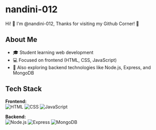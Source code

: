 # nandini-012

Hi! 👋 I'm @nandini-012, Thanks for visiting my Github Corner! 🌟

## About Me

- 🎓 Student learning web development
- 💻 Focused on frontend (HTML, CSS, JavaScript)
- 🔗 Also exploring backend technologies like Node.js, Express, and MongoDB

## Tech Stack

**Frontend:**  
![HTML](https://cdn.jsdelivr.net/gh/devicons/devicon/icons/html5/html5-original.svg)
![CSS](https://cdn.jsdelivr.net/gh/devicons/devicon/icons/css3/css3-original.svg)
![JavaScript](https://cdn.jsdelivr.net/gh/devicons/devicon/icons/javascript/javascript-original.svg)

**Backend:**  
![Node.js](https://cdn.jsdelivr.net/gh/devicons/devicon/icons/nodejs/nodejs-original.svg)
![Express](https://cdn.jsdelivr.net/gh/devicons/devicon/icons/express/express-original.svg)
![MongoDB](https://cdn.jsdelivr.net/gh/devicons/devicon/icons/mongodb/mongodb-original.svg)

